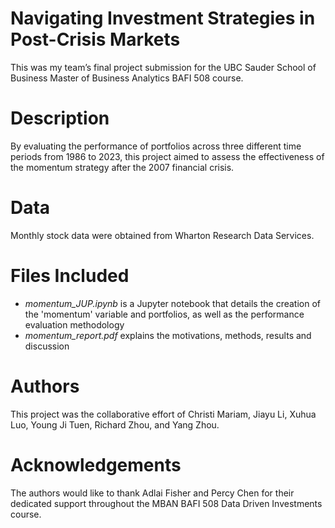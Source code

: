 # Navigating Investment Strategies in Post-Crisis Markets
This was my team’s final project submission for the UBC Sauder School of Business Master of Business Analytics BAFI 508 course. 

# Description
By evaluating the performance of portfolios across three different time periods from 1986 to 2023, this project aimed to assess the effectiveness of the momentum strategy after the 2007 financial crisis. 

# Data
Monthly stock data were obtained from Wharton Research Data Services. 

# Files Included
* _momentum_JUP.ipynb_ is a Jupyter notebook that details the creation of the 'momentum' variable and portfolios, as well as the performance evaluation methodology
* _momentum_report.pdf_ explains the motivations, methods, results and discussion

# Authors
This project was the collaborative effort of Christi Mariam, Jiayu Li, Xuhua Luo, Young Ji Tuen, Richard Zhou, and Yang Zhou. 

# Acknowledgements
The authors would like to thank Adlai Fisher and Percy Chen for their dedicated support throughout the MBAN BAFI 508 Data Driven Investments course. 
